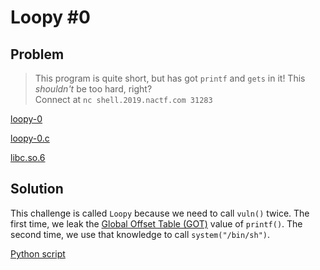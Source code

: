# Loopy #0

## Problem

> This program is quite short, but has got `printf` and `gets` in it! This *shouldn't* be too hard, right?<br>
Connect at `nc shell.2019.nactf.com 31283`

[loopy-0](loopy-0)

[loopy-0.c](loopy-0.c)

[libc.so.6](libc.so.6)

## Solution

This challenge is called `Loopy` because we need to call `vuln()` twice. The first time, we leak the [Global Offset Table (GOT)](http://bottomupcs.sourceforge.net/csbu/x3824.htm) value of `printf()`. The second time, we use that knowledge to call `system("/bin/sh")`.

[Python script](solver.py)
